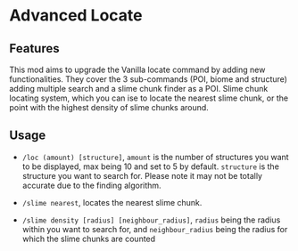 # Advanced Locate

## Features

This mod aims to upgrade the Vanilla locate command by adding new functionalities.
They cover the 3 sub-commands (POI, biome and structure) adding multiple search and a slime chunk finder as a POI.
Slime chunk locating system, which you can ise to locate the nearest slime chunk, or the point with the highest density of slime chunks around.

## Usage

* `/loc (amount) [structure]`, `amount` is the number of structures you want to be displayed, max being 10 and set to 5 by default. `structure` is the structure you want to search for. Please note it may not be totally accurate due to the finding algorithm.

* `/slime nearest`, locates the nearest slime chunk.

* `/slime density [radius] [neighbour_radius]`, `radius` being the radius within you want to search for, and `neighbour_radius` being the radius for which the slime chunks are counted

